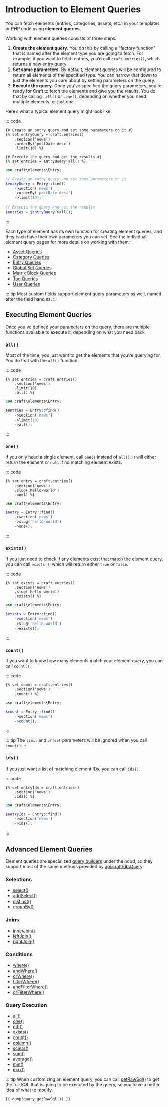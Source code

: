 # Introduction to Element Queries

You can fetch elements (entries, categories, assets, etc.) in your templates or PHP code using **element queries**.

Working with element queries consists of three steps:

1. **Create the element query.** You do this by calling a “factory function” that is named after the element type you are going to fetch. For example, if you want to fetch entries, you’d call `craft.entries()`, which returns a new [entry query](entry-queries.md).
2. **Set some parameters.** By default, element queries will be configured to return all elements of the specified type. You can narrow that down to just the elements you care about by setting parameters on the query.
3. **Execute the query.** Once you’ve specified the query parameters, you’re ready for Craft to fetch the elements and give you the results. You do that by calling `.all()` or `.one()`, depending on whether you need multiple elements, or just one.

Here’s what a typical element query might look like:

::: code
```twig
{# Create an entry query and set some parameters on it #}
{% set entryQuery = craft.entries()
    .section('news')
    .orderBy('postDate desc')
    .limit(10) %}

{# Execute the query and get the results #}
{% set entries = entryQuery.all() %}
```
```php
use craft\elements\Entry;

// Create an entry query and set some parameters on it
$entryQuery = Entry::find()
    ->section('news')
    ->orderBy('postDate desc')
    ->limit(10);
    
// Execute the query and get the results
$entries = $entryQuery->all();
```
:::

Each type of element has its own function for creating element queries, and they each have their own parameters you can set. See the individual element query pages for more details on working with them:

- [Asset Queries](asset-queries.md)
- [Category Queries](category-queries.md)
- [Entry Queries](entry-queries.md)
- [Global Set Queries](global-set-queries.md)
- [Matrix Block Queries](matrix-block-queries.md)
- [Tag Queries](tag-queries.md)
- [User Queries](user-queries.md)

::: tip
Most custom fields support element query parameters as well, named after the field handles.
:::

## Executing Element Queries

Once you’ve defined your parameters on the query, there are multiple functions available to execute it, depending on what you need back.

### `all()`

Most of the time, you just want to get the elements that you’re querying for. You do that with the `all()` function.

::: code
```twig
{% set entries = craft.entries()
    .section('news')
    .limit(10)
    .all() %}
```
```php
use craft\elements\Entry;

$entries = Entry::find()
    ->section('news')
    ->limit(10)
    ->all();
```
:::

### `one()`

If you only need a single element, call `one()` instead of `all()`. It will either return the element or `null` if no matching element exists.

::: code
```twig
{% set entry = craft.entries()
    .section('news')
    .slug('hello-world')
    .one() %}
```
```php
use craft\elements\Entry;

$entry = Entry::find()
    ->section('news')
    ->slug('hello-world')
    ->one();
```
:::

### `exists()`

If you just need to check if any elements exist that match the element query, you can call `exists()`, which will return either `true` or `false`.

::: code
```twig
{% set exists = craft.entries()
    .section('news')
    .slug('hello-world')
    .exists() %}
```
```php
use craft\elements\Entry;

$exists = Entry::find()
    ->section('news')
    ->slug('hello-world')
    ->exists();
```
:::

### `count()`

If you want to know how many elements match your element query, you can call `count()`.

::: code
```twig
{% set count = craft.entries()
    .section('news')
    .count() %}
```
```php
use craft\elements\Entry;

$count = Entry::find()
    ->section('news')
    ->count();
```
:::

::: tip
The `limit` and `offset` parameters will be ignored when you call `count()`.
:::

### `ids()`

If you just want a list of matching element IDs, you can call `ids()`.

::: code
```twig
{% set entryIds = craft.entries()
    .section('news')
    .ids() %}
```
```php
use craft\elements\Entry;

$entryIds = Entry::find()
    ->section('news')
    ->ids();
```
:::

## Advanced Element Queries

Element queries are specialized [query builders](https://www.yiiframework.com/doc/guide/2.0/en/db-query-builder) under the hood, so they support most of the same methods provided by <api:craft\db\Query>.

### Selections

- [select()](api:yii\db\Query::select())
- [addSelect()](api:yii\db\Query::addSelect())
- [distinct()](api:yii\db\Query::distinct())
- [groupBy()](api:yii\db\Query::groupBy())

### Joins

- [innerJoin()](api:yii\db\Query::innerJoin())
- [leftJoin()](api:yii\db\Query::leftJoin())
- [rightJoin()](api:yii\db\Query::rightJoin())

### Conditions

- [where()](api:yii\db\QueryTrait::where())
- [andWhere()](api:yii\db\QueryTrait::andWhere())
- [orWhere()](api:yii\db\QueryTrait::orWhere())
- [filterWhere()](api:yii\db\QueryTrait::filterWhere())
- [andFilterWhere()](api:yii\db\QueryTrait::andFilterWhere())
- [orFilterWhere()](api:yii\db\QueryTrait::orFilterWhere())

### Query Execution

- [all()](api:yii\db\Query::all())
- [one()](api:yii\db\Query::one())
- [nth()](api:craft\db\Query::nth())
- [exists()](api:yii\db\Query::exists())
- [count()](api:yii\db\Query::count())
- [column()](api:yii\db\Query::column())
- [scalar()](api:yii\db\Query::scalar())
- [sum()](api:yii\db\Query::sum())
- [average()](api:yii\db\Query::average())
- [min()](api:yii\db\Query::min())
- [max()](api:yii\db\Query::max())

::: tip
When customizing an element query, you can call [getRawSql()](api:craft\db\Query::getRawSql()) to get the full SQL that is going to be executed by the query, so you have a better idea of what to modify.

```twig
{{ dump(query.getRawSql()) }}
```
